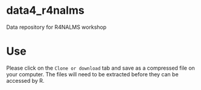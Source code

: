 # data4_r4nalms
Data repository for R4NALMS workshop

# Use
Please click on the `Clone or download` tab and save as a compressed file on your computer. The files will need to be extracted before they can be accessed by R.
